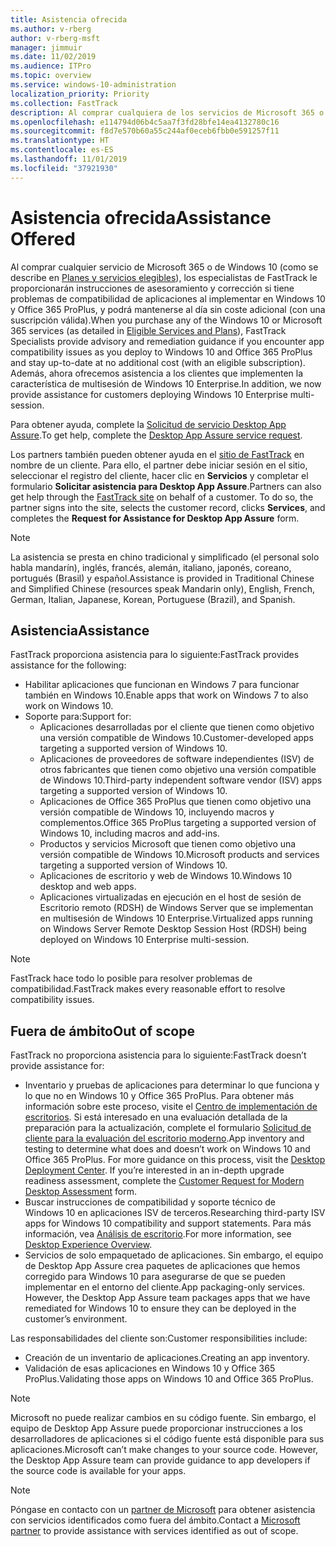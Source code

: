 ```yaml
---
title: Asistencia ofrecida
ms.author: v-rberg
author: v-rberg-msft
manager: jimmuir
ms.date: 11/02/2019
ms.audience: ITPro
ms.topic: overview
ms.service: windows-10-administration
localization_priority: Priority
ms.collection: FastTrack
description: Al comprar cualquiera de los servicios de Microsoft 365 o de Windows 10, los especialistas de FastTrack le proporcionarán ayuda con el asesoramiento y la corrección para implementar en Windows 10 y Office 365 ProPlus y mantenerse al día sin costo adicional (con una suscripción válida).
ms.openlocfilehash: e114794d06b4c5aa7f3fd28bfe14ea4132780c16
ms.sourcegitcommit: f8d7e570b60a55c244af0eceb6fbb0e591257f11
ms.translationtype: HT
ms.contentlocale: es-ES
ms.lasthandoff: 11/01/2019
ms.locfileid: "37921930"
---
```

# <a name="assistance-offered"></a><span data-ttu-id="b7181-103">Asistencia ofrecida</span><span class="sxs-lookup"><span data-stu-id="b7181-103">Assistance Offered</span></span>  

<span data-ttu-id="b7181-104">Al comprar cualquier servicio de Microsoft 365 o de Windows 10 (como se describe en [Planes y servicios elegibles](M365-eligible-services-and-plans.md)), los especialistas de FastTrack le proporcionarán instrucciones de asesoramiento y corrección si tiene problemas de compatibilidad de aplicaciones al implementar en Windows 10 y Office 365 ProPlus, y podrá mantenerse al día sin coste adicional (con una suscripción válida).</span><span class="sxs-lookup"><span data-stu-id="b7181-104">When you purchase any of the Windows 10 or Microsoft 365 services (as detailed in [Eligible Services and Plans](M365-eligible-services-and-plans.md)), FastTrack Specialists provide advisory and remediation guidance if you encounter app compatibility issues as you deploy to Windows 10 and Office 365 ProPlus and stay up-to-date at no additional cost (with an eligible subscription).</span></span> <span data-ttu-id="b7181-105">Además, ahora ofrecemos asistencia a los clientes que implementen la característica de multisesión de Windows 10 Enterprise.</span><span class="sxs-lookup"><span data-stu-id="b7181-105">In addition, we now provide assistance for customers deploying Windows 10 Enterprise multi-session.</span></span>

<span data-ttu-id="b7181-106">Para obtener ayuda, complete la [Solicitud de servicio Desktop App Assure](https://go.microsoft.com/fwlink/?linkid=2022721).</span><span class="sxs-lookup"><span data-stu-id="b7181-106">To get help, complete the [Desktop App Assure service request](https://go.microsoft.com/fwlink/?linkid=2022721).</span></span>

<span data-ttu-id="b7181-p102">Los partners también pueden obtener ayuda en el [sitio de FastTrack](https://go.microsoft.com/fwlink/?linkid=780698) en nombre de un cliente. Para ello, el partner debe iniciar sesión en el sitio, seleccionar el registro del cliente, hacer clic en **Servicios** y completar el formulario **Solicitar asistencia para Desktop App Assure**.</span><span class="sxs-lookup"><span data-stu-id="b7181-p102">Partners can also get help through the [FastTrack site](https://go.microsoft.com/fwlink/?linkid=780698) on behalf of a customer. To do so, the partner signs into the site, selects the customer record, clicks **Services**, and completes the **Request for Assistance for Desktop App Assure** form.</span></span>

> [!NOTE]
> <span data-ttu-id="b7181-109">La asistencia se presta en chino tradicional y simplificado (el personal solo habla mandarín), inglés, francés, alemán, italiano, japonés, coreano, portugués (Brasil) y español.</span><span class="sxs-lookup"><span data-stu-id="b7181-109">Assistance is provided in Traditional Chinese and Simplified Chinese (resources speak Mandarin only), English, French, German, Italian, Japanese, Korean, Portuguese (Brazil), and Spanish.</span></span> 

## <a name="assistance"></a><span data-ttu-id="b7181-110">Asistencia</span><span class="sxs-lookup"><span data-stu-id="b7181-110">Assistance</span></span>

<span data-ttu-id="b7181-111">FastTrack proporciona asistencia para lo siguiente:</span><span class="sxs-lookup"><span data-stu-id="b7181-111">FastTrack provides assistance for the following:</span></span>
- <span data-ttu-id="b7181-112">Habilitar aplicaciones que funcionan en Windows 7 para funcionar también en Windows 10.</span><span class="sxs-lookup"><span data-stu-id="b7181-112">Enable apps that work on Windows 7 to also work on Windows 10.</span></span>
- <span data-ttu-id="b7181-113">Soporte para:</span><span class="sxs-lookup"><span data-stu-id="b7181-113">Support for:</span></span>
    - <span data-ttu-id="b7181-114">Aplicaciones desarrolladas por el cliente que tienen como objetivo una versión compatible de Windows 10.</span><span class="sxs-lookup"><span data-stu-id="b7181-114">Customer-developed apps targeting a supported version of Windows 10.</span></span>
    - <span data-ttu-id="b7181-115">Aplicaciones de proveedores de software independientes (ISV) de otros fabricantes que tienen como objetivo una versión compatible de Windows 10.</span><span class="sxs-lookup"><span data-stu-id="b7181-115">Third-party independent software vendor (ISV) apps targeting a supported version of Windows 10.</span></span>
    - <span data-ttu-id="b7181-116">Aplicaciones de Office 365 ProPlus que tienen como objetivo una versión compatible de Windows 10, incluyendo macros y complementos.</span><span class="sxs-lookup"><span data-stu-id="b7181-116">Office 365 ProPlus targeting a supported version of Windows 10, including macros and add-ins.</span></span>
    - <span data-ttu-id="b7181-117">Productos y servicios Microsoft que tienen como objetivo una versión compatible de Windows 10.</span><span class="sxs-lookup"><span data-stu-id="b7181-117">Microsoft products and services targeting a supported version of Windows 10.</span></span>
    - <span data-ttu-id="b7181-118">Aplicaciones de escritorio y web de Windows 10.</span><span class="sxs-lookup"><span data-stu-id="b7181-118">Windows 10 desktop and web apps.</span></span>
    - <span data-ttu-id="b7181-119">Aplicaciones virtualizadas en ejecución en el host de sesión de Escritorio remoto (RDSH) de Windows Server que se implementan en multisesión de Windows 10 Enterprise.</span><span class="sxs-lookup"><span data-stu-id="b7181-119">Virtualized apps running on Windows Server Remote Desktop Session Host (RDSH) being deployed on Windows 10 Enterprise multi-session.</span></span>

> [!NOTE]
> <span data-ttu-id="b7181-120">FastTrack hace todo lo posible para resolver problemas de compatibilidad.</span><span class="sxs-lookup"><span data-stu-id="b7181-120">FastTrack makes every reasonable effort to resolve compatibility issues.</span></span> 

## <a name="out-of-scope"></a><span data-ttu-id="b7181-121">Fuera de ámbito</span><span class="sxs-lookup"><span data-stu-id="b7181-121">Out of scope</span></span>

<span data-ttu-id="b7181-122">FastTrack no proporciona asistencia para lo siguiente:</span><span class="sxs-lookup"><span data-stu-id="b7181-122">FastTrack doesn’t provide assistance for:</span></span>
- <span data-ttu-id="b7181-p103">Inventario y pruebas de aplicaciones para determinar lo que funciona y lo que no en Windows 10 y Office 365 ProPlus. Para obtener más información sobre este proceso, visite el [Centro de implementación de escritorios](https://go.microsoft.com/fwlink/?linkid=2080140). Si está interesado en una evaluación detallada de la preparación para la actualización, complete el formulario [Solicitud de cliente para la evaluación del escritorio moderno](https://go.microsoft.com/fwlink/?linkid=2053818).</span><span class="sxs-lookup"><span data-stu-id="b7181-p103">App inventory and testing to determine what does and doesn’t work on Windows 10 and Office 365 ProPlus. For more guidance on this process, visit the [Desktop Deployment Center](https://go.microsoft.com/fwlink/?linkid=2080140). If you’re interested in an in-depth upgrade readiness assessment, complete the [Customer Request for Modern Desktop Assessment](https://go.microsoft.com/fwlink/?linkid=2053818) form.</span></span>
- <span data-ttu-id="b7181-126">Buscar instrucciones de compatibilidad y soporte técnico de Windows 10 en aplicaciones ISV de terceros.</span><span class="sxs-lookup"><span data-stu-id="b7181-126">Researching third-party ISV apps for Windows 10 compatibility and support statements.</span></span> <span data-ttu-id="b7181-127">Para más información, vea [Análisis de escritorio](https://docs.microsoft.com/es-ES/sccm/desktop-analytics/overview).</span><span class="sxs-lookup"><span data-stu-id="b7181-127">For more information, see [Desktop Experience Overview](https://docs.microsoft.com/es-ES/sccm/desktop-analytics/overview).</span></span>
- <span data-ttu-id="b7181-p105">Servicios de solo empaquetado de aplicaciones. Sin embargo, el equipo de Desktop App Assure crea paquetes de aplicaciones que hemos corregido para Windows 10 para asegurarse de que se pueden implementar en el entorno del cliente.</span><span class="sxs-lookup"><span data-stu-id="b7181-p105">App packaging-only services. However, the Desktop App Assure team packages apps that we have remediated for Windows 10 to ensure they can be deployed in the customer’s environment.</span></span>

<span data-ttu-id="b7181-130">Las responsabilidades del cliente son:</span><span class="sxs-lookup"><span data-stu-id="b7181-130">Customer responsibilities include:</span></span>
- <span data-ttu-id="b7181-131">Creación de un inventario de aplicaciones.</span><span class="sxs-lookup"><span data-stu-id="b7181-131">Creating an app inventory.</span></span>
- <span data-ttu-id="b7181-132">Validación de esas aplicaciones en Windows 10 y Office 365 ProPlus.</span><span class="sxs-lookup"><span data-stu-id="b7181-132">Validating those apps on Windows 10 and Office 365 ProPlus.</span></span>

> [!NOTE]
> <span data-ttu-id="b7181-p106">Microsoft no puede realizar cambios en su código fuente. Sin embargo, el equipo de Desktop App Assure puede proporcionar instrucciones a los desarrolladores de aplicaciones si el código fuente está disponible para sus aplicaciones.</span><span class="sxs-lookup"><span data-stu-id="b7181-p106">Microsoft can’t make changes to your source code. However, the Desktop App Assure team can provide guidance to app developers if the source code is available for your apps.</span></span>

> [!NOTE]
> <span data-ttu-id="b7181-135">Póngase en contacto con un [partner de Microsoft](https://go.microsoft.com/fwlink/?linkid=2080150) para obtener asistencia con servicios identificados como fuera del ámbito.</span><span class="sxs-lookup"><span data-stu-id="b7181-135">Contact a [Microsoft partner](https://go.microsoft.com/fwlink/?linkid=2080150) to provide assistance with services identified as out of scope.</span></span>
